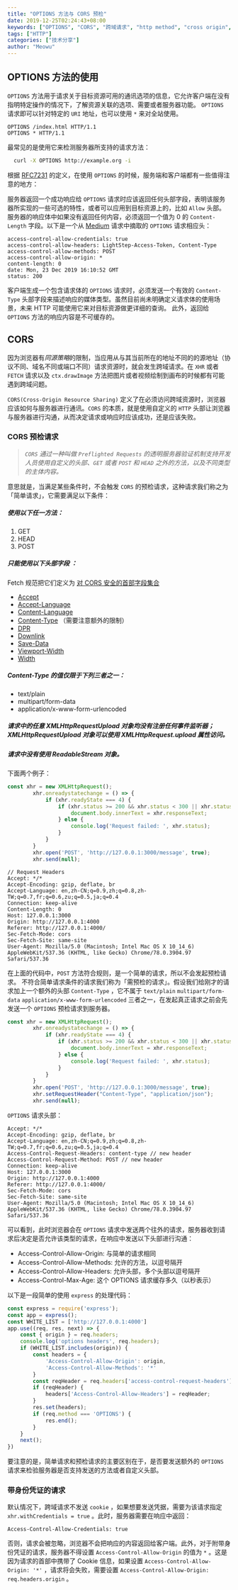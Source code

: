 ```yaml
---
title: "OPTIONS 方法与 CORS 预检"
date: 2019-12-25T02:24:43+08:00
keywords: ["OPTIONS", "CORS", "跨域请求", "http method", "cross origin", "cors 预检"]
tags: ["HTTP"]
categories: ["技术分享"]
author: "Meowu"
---
```


## OPTIONS 方法的使用
`OPTIONS` 方法用于请求关于目标资源可用的通讯选项的信息，它允许客户端在没有指明特定操作的情况下，了解资源关联的选项、需要或者服务器功能。
`OPTIONS` 请求即可以针对特定的 `URI` 地址，也可以使用 `*`  来对全站使用。
```
OPTIONS /index.html HTTP/1.1
OPTIONS * HTTP/1.1
```
最常见的是使用它来检测服务器所支持的请求方法：
```bash
  curl -X OPTIONS http://example.org -i
```
根据 [RFC7231](https://tools.ietf.org/html/rfc7231#page-31) 的定义，在使用 `OPTIONS` 的时候，服务端和客户端都有一些值得注意的地方：

服务器返回一个成功响应给 `OPTIONS` 请求时应该返回任何头部字段，表明该服务器所实现的一些可选的特性，或者可以应用到目标资源上的，比如 `Allow` 头部。
服务器的响应体中如果没有返回任何内容，必须返回一个值为 0 的 `Content-Length` 字段。以下是一个从  [Medium](https://medium.com/) 请求中摘取的 `OPTIONS` 请求相应头：
```
access-control-allow-credentials: true
access-control-allow-headers: LightStep-Access-Token, Content-Type
access-control-allow-methods: POST
access-control-allow-origin: *
content-length: 0
date: Mon, 23 Dec 2019 16:10:52 GMT
status: 200
```

客户端生成一个包含请求体的 `OPTIONS` 请求时，必须发送一个有效的 `Content-Type` 头部字段来描述响应的媒体类型。虽然目前尚未明确定义请求体的使用场景，未来 HTTP 可能使用它来对目标资源做更详细的查询。
此外，返回给 `OPTIONS` 方法的响应内容是不可缓存的。
## CORS 
因为浏览器有*同源策略*的限制，当应用从与其当前所在的地址不同的的源地址（协议不同、域名不同或端口不同）请求资源时，就会发生跨域请求。在 `XHR` 或者 `FETCH` 请求以及 `ctx.drawImage` 方法把图片或者视频绘制到画布的时候都有可能遇到跨域问题。

`CORS(Cross-Origin Resource Sharing)`  定义了在必须访问跨域资源时，浏览器应该如何与服务器进行通讯。`CORS` 的本质，就是使用自定义的 `HTTP` 头部让浏览器与服务器进行沟通，从而决定请求或响应时应该成功，还是应该失败。

### CORS 预检请求
> _`CORS` 通过一种叫做 `Preflighted Requests` 的透明服务器验证机制支持开发人员使用自定义的头部、`GET`  或者  `POST`  和 `HEAD` 之外的方法，以及不同类型的主体内容。_ 

意思就是，当满足某些条件时，不会触发 `CORS` 的预检请求，这种请求我们称之为「简单请求」，它需要满足以下条件：
##### 使用以下任一方法：

1. GET
2. HEAD
3. POST

##### 只能使用以下头部字段 ：
Fetch 规范把它们定义为 [对 CORS 安全的首部字段集合](https://fetch.spec.whatwg.org/#cors-safelisted-request-header)
*  [Accept](https://developer.mozilla.org/zh-CN/docs/Web/HTTP/Headers/Accept) 
*  [Accept-Language](https://developer.mozilla.org/zh-CN/docs/Web/HTTP/Headers/Accept-Language) 
*  [Content-Language](https://developer.mozilla.org/zh-CN/docs/Web/HTTP/Headers/Content-Language) 
*  [Content-Type](https://developer.mozilla.org/zh-CN/docs/Web/HTTP/Headers/Content-Type)  （需要注意额外的限制）
*  [DPR](http://httpwg.org/http-extensions/client-hints.html#dpr) 
*  [Downlink](http://httpwg.org/http-extensions/client-hints.html#downlink) 
*  [Save-Data](http://httpwg.org/http-extensions/client-hints.html#save-data) 
*  [Viewport-Width](http://httpwg.org/http-extensions/client-hints.html#viewport-width) 
*  [Width](http://httpwg.org/http-extensions/client-hints.html#width) 
#####  Content-Type 的值仅限于下列三者之一：
* text/plain
* multipart/form-data
* application/x-www-form-urlencoded
##### 请求中的任意 XMLHttpRequestUpload 对象均没有注册任何事件监听器；XMLHttpRequestUpload 对象可以使用  XMLHttpRequest.upload  属性访问。
##### 请求中没有使用  ReadableStream 对象。
下面两个例子：
```javascript
const xhr = new XMLHttpRequest();
        xhr.onreadystatechange = () => {
            if (xhr.readyState === 4) {
                if (xhr.status >= 200 && xhr.status < 300 || xhr.status === 304) {
                    document.body.innerText = xhr.responseText;
                } else {
                    console.log('Request failed: ', xhr.status);
                }
            }
        }
        xhr.open('POST', 'http://127.0.0.1:3000/message', true);
        xhr.send(null);
```
```
// Request Headers
Accept: */*
Accept-Encoding: gzip, deflate, br
Accept-Language: en,zh-CN;q=0.9,zh;q=0.8,zh-TW;q=0.7,fr;q=0.6,zu;q=0.5,ja;q=0.4
Connection: keep-alive
Content-Length: 0
Host: 127.0.0.1:3000
Origin: http://127.0.0.1:4000
Referer: http://127.0.0.1:4000/
Sec-Fetch-Mode: cors
Sec-Fetch-Site: same-site
User-Agent: Mozilla/5.0 (Macintosh; Intel Mac OS X 10_14_6) AppleWebKit/537.36 (KHTML, like Gecko) Chrome/78.0.3904.97 Safari/537.36
```
在上面的代码中，`POST` 方法符合规则，是一个简单的请求，所以不会发起预检请求。
不符合简单请求条件的请求我们称为「需预检的请求」。假设我们给刚才的请求加上一个额外的头部 `Content-Type` ，它不属于 `text/plain` `multipart/form-data`  `application/x-www-form-urlencoded`  三者之一，在发起真正请求之前会先发送一个 `OPTIONS` 预检请求到服务器。

```javascript
const xhr = new XMLHttpRequest();
        xhr.onreadystatechange = () => {
            if (xhr.readyState === 4) {
                if (xhr.status >= 200 && xhr.status < 300 || xhr.status === 304) {
                    document.body.innerText = xhr.responseText;
                } else {
                    console.log('Request failed: ', xhr.status);
                }
            }
        }
        xhr.open('POST', 'http://127.0.0.1:3000/message', true);
        xhr.setRequestHeader("Content-Type", "application/json");
        xhr.send(null);

```

`OPTIONS` 请求头部：

```
Accept: */*
Accept-Encoding: gzip, deflate, br
Accept-Language: en,zh-CN;q=0.9,zh;q=0.8,zh-TW;q=0.7,fr;q=0.6,zu;q=0.5,ja;q=0.4
Access-Control-Request-Headers: content-type // new header
Access-Control-Request-Method: POST // new header
Connection: keep-alive
Host: 127.0.0.1:3000
Origin: http://127.0.0.1:4000
Referer: http://127.0.0.1:4000/
Sec-Fetch-Mode: cors
Sec-Fetch-Site: same-site
User-Agent: Mozilla/5.0 (Macintosh; Intel Mac OS X 10_14_6) AppleWebKit/537.36 (KHTML, like Gecko) Chrome/78.0.3904.97 Safari/537.36
```

可以看到，此时浏览器会在 `OPTIONS` 请求中发送两个往外的请求，服务器收到请求后决定是否允许该类型的请求，在响应中发送以下头部进行沟通：

* Access-Control-Allow-Origin: 与简单的请求相同
* Access-Control-Allow-Methods: 允许的方法，以逗号隔开
* Access-Control-Allow-Headers: 允许头部，多个头部以逗号隔开
* Access-Control-Max-Age: 这个 OPTIONS 请求缓存多久（以秒表示）

以下是一段简单的使用 `express` 的处理代码：

```javascript
const express = require('express');
const app = express();
const WHITE_LIST = ['http://127.0.0.1:4000']
app.use((req, res, next) => {
    const { origin } = req.headers;
    console.log('options headers', req.headers);
    if (WHITE_LIST.includes(origin)) {
        const headers = {
            'Access-Control-Allow-Origin': origin,
            'Access-Control-Allow-Methods': '*'
        }
        const reqHeader = req.headers['access-control-request-headers'];
        if (reqHeader) {
            headers['Access-Control-Allow-Headers'] = reqHeader;
        }
        res.set(headers);
        if (req.method === 'OPTIONS') {
            res.end();
        }
    }
    next();
})
```

要注意的是，简单请求和预检请求的主要区别在于，是否要发送额外的 `OPTIONS` 请求来检验服务器是否支持发送的方法或者自定义头部。
### 带身份凭证的请求
默认情况下，跨域请求不发送 `cookie` ，如果想要发送凭据，需要为该请求指定  `xhr.withCredentials = true` 。此时，服务器需要在响应中返回：

```
Access-Control-Allow-Credentials: true
```

否则，请求会被忽略，浏览器不会把响应的内容返回给客户端。此外，对于附带身份凭证的请求，服务器不得设置 `Access-Control-Allow-Origin` 的值为 `*` 。这是因为请求的首部中携带了 Cookie 信息，如果设置 `Access-Control-Allow-Origin: '*'` ，请求将会失败，需要设置 `Access-Control-Allow-Origin: req.headers.origin` 。


